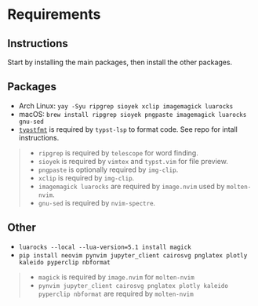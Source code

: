 # Requirements

## Instructions

Start by installing the main packages, then install the other packages.

## Packages

- Arch Linux: `yay -Syu ripgrep sioyek xclip imagemagick luarocks`
- macOS: `brew install ripgrep sioyek pngpaste imagemagick luarocks gnu-sed`
- [`typstfmt`](https://github.com/astrale-sharp/typstfmt) is required by
  `typst-lsp` to format code. See repo for intall instructions.

> - `ripgrep` is required by `telescope` for word finding.
> - `sioyek` is required by `vimtex` and `typst.vim` for file preview.
> - `pngpaste` is optionally required by `img-clip`.
> - `xclip` is required by `img-clip`.
> - `imagemagick luarocks` are required by `image.nvim` used by `molten-nvim`.
> - `gnu-sed` is required by `nvim-spectre`.

## Other

- `luarocks --local --lua-version=5.1 install magick`
- `pip install neovim pynvim jupyter_client cairosvg pnglatex plotly kaleido pyperclip nbformat`

> - `magick` is required by `image.nvim` for `molten-nvim`
> - `pynvim jupyter_client cairosvg pnglatex plotly kaleido pyperclip nbformat` are required by `molten-nvim`
